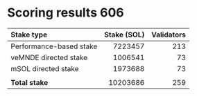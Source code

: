 # Scoring results 606

| Stake type              | Stake (SOL)    | Validators     |
|:------------------------|---------------:|---------------:|
| Performance-based stake | 7223457        | 213            |
| veMNDE directed stake   | 1006541        | 73             |
| mSOL directed stake     | 1973688        | 73             |
|                         |                |                |
| **Total stake**         | 10203686       | 259            |